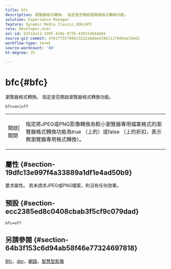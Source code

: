 ```yaml
---
title: bfc
description: 瀏覽器格式轉換。 指定是否開啟瀏覽器格式轉換功能。
solution: Experience Manager
feature: Dynamic Media Classic,SDK/API
role: Developer,User
exl-id: d3fa2a11-339f-4c8e-9735-439c5464ab84
source-git-commit: 4f81f755789613222a66bed2961117604ae19e62
workflow-type: tm+mt
source-wordcount: '80'
ht-degree: 3%

---
```


# bfc{#bfc}

瀏覽器格式轉換。 指定是否開啟瀏覽器格式轉換功能。

`bfc=on|off`

<table id="simpletable_2D23B1B282CD4216AB5BE7E7430D1B3F"> 
 <tr class="strow"> 
  <td class="stentry"> <p> <span class="codeph">開啟|關閉</span> </p> </td> 
  <td class="stentry"> <p>指定將JPEG或PNG影像轉換為較小瀏覽器專用檔案格式的瀏覽器格式轉換功能為true （<span class="codeph">上的</span>）或false （<span class="codeph">上的</span>折扣，表示無瀏覽器專用格式轉換）。 </p> </td> 
 </tr> 
</table>

## 屬性 {#section-19dfc13e997f4a33889a1df1e4ad50b9}

要求屬性。 若未請求JPEG或PNG檔案，則沒有任何效果。

## 預設 {#section-ecc2385ed8c0408cbab3f5cf9c079dad}

`bfc=off`

## 另請參閱 {#section-64b3f153c6d94ab58f46e77324697818}

[Bfc](../../../../../is-api/image-catalog/image-serving-api-ref/c-image-catalog-reference/c-attributes-reference/r-bfc.md#reference-5217a41d9d7447d6b0624077eb38d3de)，[dpr](/help/aem-is-ir-api/is-api/http-ref/image-serving-api-ref/c-http-protocol-reference/c-command-reference/r-dpr.md)，[網路](/help/aem-is-ir-api/is-api/http-ref/image-serving-api-ref/c-http-protocol-reference/c-command-reference/r-network.md)，[智慧型影像](https://experienceleague.adobe.com/docs/experience-manager-cloud-service/content/assets/dynamicmedia/imaging-faq.html?lang=en)
